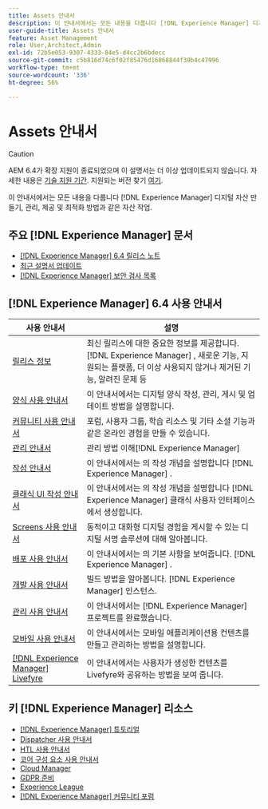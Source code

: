 ```yaml
---
title: Assets 안내서
description: 이 안내서에서는 모든 내용을 다룹니다 [!DNL Experience Manager] 디지털 자산 만들기, 관리, 제공 및 최적화 방법과 같은 자산 작업.
user-guide-title: Assets 안내서
feature: Asset Management
role: User,Architect,Admin
exl-id: 72b5e053-9307-4333-84e5-d4cc2b6bdecc
source-git-commit: c5b816d74c6f02f85476d16868844f39b4c47996
workflow-type: tm+mt
source-wordcount: '336'
ht-degree: 56%

---
```


# Assets 안내서

>[!CAUTION]
>
>AEM 6.4가 확장 지원이 종료되었으며 이 설명서는 더 이상 업데이트되지 않습니다. 자세한 내용은 [기술 지원 기간](https://helpx.adobe.com/kr/support/programs/eol-matrix.html). 지원되는 버전 찾기 [여기](https://experienceleague.adobe.com/docs/).

이 안내서에서는 모든 내용을 다룹니다 [!DNL Experience Manager] 디지털 자산 만들기, 관리, 제공 및 최적화 방법과 같은 자산 작업.

## 주요 [!DNL Experience Manager] 문서

* [[!DNL Experience Manager] 6.4 릴리스 노트](/help/release-notes/home.md)
* [최근 설명서 업데이트](https://experienceleague.adobe.com/docs/experience-manager-release-information/aem-release-updates/doc-updates/documentation-updates.html)
* [[!DNL Experience Manager] 보안 검사 목록](/help/sites-administering/security-checklist.md)

## [!DNL Experience Manager] 6.4 사용 안내서

| 사용 안내서 | 설명 |
|--- |---|
| [릴리스 정보](/help/release-notes/home.md) | 최신 릴리스에 대한 중요한 정보를 제공합니다. [!DNL Experience Manager] , 새로운 기능, 지원되는 플랫폼, 더 이상 사용되지 않거나 제거된 기능, 알려진 문제 등 |
| [양식 사용 안내서](/help/forms/home.md) | 이 안내서에서는 디지털 양식 작성, 관리, 게시 및 업데이트 방법을 설명합니다. |
| [커뮤니티 사용 안내서](/help/communities/home.md) | 포럼, 사용자 그룹, 학습 리소스 및 기타 소셜 기능과 같은 온라인 경험을 만들 수 있습니다. |
| [관리 안내서](/help/sites-administering/home.md) |  관리 방법 이해[!DNL Experience Manager] |
| [작성 안내서](/help/sites-authoring/home.md) | 이 안내서에서는 의 작성 개념을 설명합니다 [!DNL Experience Manager] . |
| [클래식 UI 작성 안내서](/help/sites-classic-ui-authoring/home.md) | 이 안내서에서는 의 작성 개념을 설명합니다 [!DNL Experience Manager]  클래식 사용자 인터페이스에서 생성합니다. |
| [Screens 사용 안내서](https://experienceleague.adobe.com/docs/experience-manager-screens/user-guide/aem-screens-introduction.html) | 동적이고 대화형 디지털 경험을 게시할 수 있는 디지털 서명 솔루션에 대해 알아봅니다. |
| [배포 사용 안내서](/help/sites-deploying/home.md) | 이 안내서에서는 의 기본 사항을 보여줍니다. [!DNL Experience Manager] . |
| [개발 사용 안내서](/help/sites-developing/home.md) | 빌드 방법을 알아봅니다. [!DNL Experience Manager]  인스턴스. |
| [관리 사용 안내서](/help/managing/home.md) | 이 안내서에서는 [!DNL Experience Manager]  프로젝트를 완료했습니다. |
| [모바일 사용 안내서](/help/mobile/home.md) | 이 안내서에서는 모바일 애플리케이션용 컨텐츠를 만들고 관리하는 방법을 설명합니다. |
| [[!DNL Experience Manager]  Livefyre](https://experienceleague.adobe.com/docs/livefyre/using/home.html) | 이 안내서에서는 사용자가 생성한 컨텐츠를 Livefyre와 공유하는 방법을 보여 줍니다. |

## 키 [!DNL Experience Manager]  리소스

* [[!DNL Experience Manager]  튜토리얼](https://experienceleague.adobe.com/docs/experience-manager-tutorials.html)
* [Dispatcher 사용 안내서](https://experienceleague.adobe.com/docs/experience-manager-dispatcher/using/dispatcher.html?lang=ko-KR)
* [HTL 사용 안내서](https://experienceleague.adobe.com/docs/experience-manager-htl/using/overview.html?lang=ko-KR)
* [코어 구성 요소 사용 안내서](https://experienceleague.adobe.com/docs/experience-manager-core-components/using/introduction.html?lang=ko-KR)
* [Cloud Manager](https://experienceleague.adobe.com/docs/experience-manager-cloud-manager/using/introduction-to-cloud-manager.html)
* [GDPR 준비](/help/managing/data-protection-and-privacy.md)
* [Experience League](https://experienceleague.adobe.com/?promoid=K42KVXHD&amp;mv=other#recommended/solutions/experience-manager)
* [[!DNL Experience Manager]  커뮤니티 포럼](https://experienceleaguecommunities.adobe.com/t5/adobe-experience-manager/ct-p/adobe-experience-manager-community)
